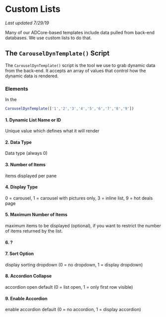 # Custom Lists
_Last updated 7/29/19_

Many of our ADCore-based templates include data pulled from back-end databases. We use custom lists to do that.

## The `CarouselDynTemplate()` Script
The `CarouselDynTemplate()` script is the tool we use to grab dynamic data from the back-end. It accepts an array of values that control how the dynamic data is rendered.

### Elements
In the 

```javascript
CarouselDynTemplate(['1','2','3','4','5','6','7','8','9'])
```

#### 1. Dynamic List Name or ID
Unique value which defines what it will render

#### 2. Data Type
Data type (always 0)

#### 3. Number of Items
items displayed per pane

#### 4. Display Type
0 = carousel, 1 = carousel with pictures only, 3 = inline list, 9 = hot deals page

#### 5. Maximum Number of Items
maximum items to be displayed (optional), if you want to restrict the number of items returned by the list.

#### 6. ?

#### 7. Sort Option
display sorting dropdown (0 = no dropdown, 1 = display dropdown)

#### 8. Accordion Collapse
accordion open default (0 = list open, 1 = only first row visible)

#### 9. Enable Accordion
enable accordion default (0 = no accordion, 1 = display accordion)
